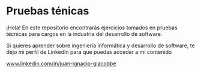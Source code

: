 # Pruebas ténicas
¡Hola! En este repositorio encontrarás ejercicios tomados en pruebas técnicas para cargos en la industria del desarrollo de software. 

Si quieres aprender sobre ingeniería informática y desarrollo de software, te dejo mi perfil de LinkedIn para que puedas acceder a mi contenido

www.linkedin.com/in/juan-ignacio-giacobbe
